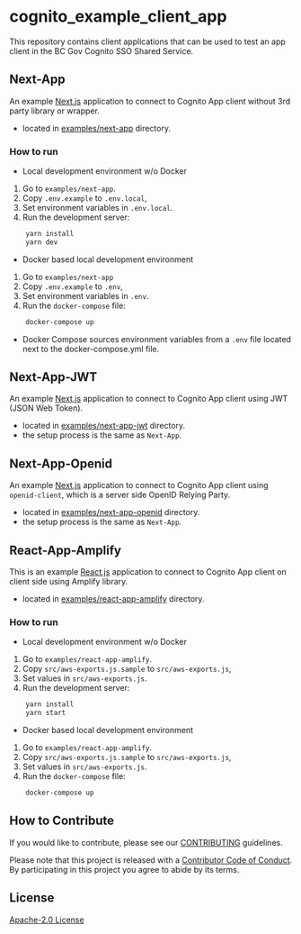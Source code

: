 # cognito_example_client_app

This repository contains client applications that can be used to test an app client in the BC Gov Cognito SSO Shared Service.

## Next-App

An example [Next.js](https://nextjs.org/) application to connect to Cognito App client without 3rd party library or wrapper.

- located in [examples/next-app](examples/next-app) directory.

### How to run

- Local development environment w/o Docker

1. Go to `examples/next-app`.
1. Copy `.env.example` to `.env.local`,
1. Set environment variables in `.env.local`.
1. Run the development server:

```sh
    yarn install
    yarn dev
```

- Docker based local development environment

1. Go to `examples/next-app`
1. Copy `.env.example` to `.env`,
1. Set environment variables in `.env`.
1. Run the `docker-compose` file:

```sh
    docker-compose up
```

- Docker Compose sources environment variables from a `.env` file located next to the docker-compose.yml file.

## Next-App-JWT

An example [Next.js](https://nextjs.org/) application to connect to Cognito App client using JWT (JSON Web Token).

- located in [examples/next-app-jwt](examples/next-app-jwt) directory.
- the setup process is the same as `Next-App`.

## Next-App-Openid

An example [Next.js](https://nextjs.org/) application to connect to Cognito App client using `openid-client`, which is a server side OpenID Relying Party.

- located in [examples/next-app-openid](examples/next-app-openid) directory.
- the setup process is the same as `Next-App`.

## React-App-Amplify

This is an example [React.js](https://reactjs.org/) application to connect to Cognito App client on client side using Amplify library.

- located in [examples/react-app-amplify](examples/react-app-amplify) directory.

### How to run

- Local development environment w/o Docker

1. Go to `examples/react-app-amplify`.
1. Copy `src/aws-exports.js.sample` to `src/aws-exports.js`,
1. Set values in `src/aws-exports.js`.
1. Run the development server:

```sh
    yarn install
    yarn start
```

- Docker based local development environment

1. Go to `examples/react-app-amplify`.
1. Copy `src/aws-exports.js.sample` to `src/aws-exports.js`,
1. Set values in `src/aws-exports.js`.
1. Run the `docker-compose` file:

```sh
    docker-compose up
```

## How to Contribute

If you would like to contribute, please see our [CONTRIBUTING](./CONTRIBUTING.md) guidelines.

Please note that this project is released with a [Contributor Code of Conduct](./CODE_OF_CONDUCT.md).
By participating in this project you agree to abide by its terms.

## License

[Apache-2.0 License](LICENSE)
